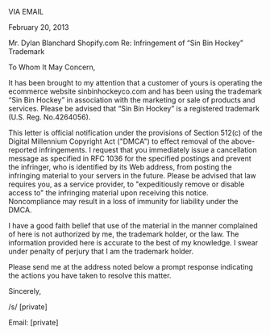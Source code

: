 VIA EMAIL

February 20, 2013

Mr. Dylan Blanchard Shopify.com
Re: Infringement of “Sin Bin Hockey” Trademark

To Whom It May Concern,

It has been brought to my attention that a customer of yours is operating the ecommerce website sinbinhockeyco.com and has been using the trademark “Sin Bin Hockey” in association with the marketing or sale of products and services. Please be advised that “Sin Bin Hockey” is a registered trademark (U.S. Reg. No.4264056).

This letter is official notification under the provisions of Section 512(c) of the Digital Millennium Copyright Act ("DMCA") to effect removal of the above-reported infringements. I request that you immediately issue a cancellation message as specified in RFC 1036 for the specified postings and prevent the infringer, who is identified by its Web address, from posting the infringing material to your servers in the future. Please be advised that law requires you, as a service provider, to "expeditiously remove or disable access to" the infringing material upon receiving this notice. Noncompliance may result in a loss of immunity for liability under the DMCA.

I have a good faith belief that use of the material in the manner complained of here is not authorized by me, the trademark holder, or the law. The information provided here is accurate to the best of my knowledge. I swear under penalty of perjury that I am the trademark holder.

Please send me at the address noted below a prompt response indicating the actions you have taken to resolve this matter.

Sincerely,

/s/ [private]

Email: [private]